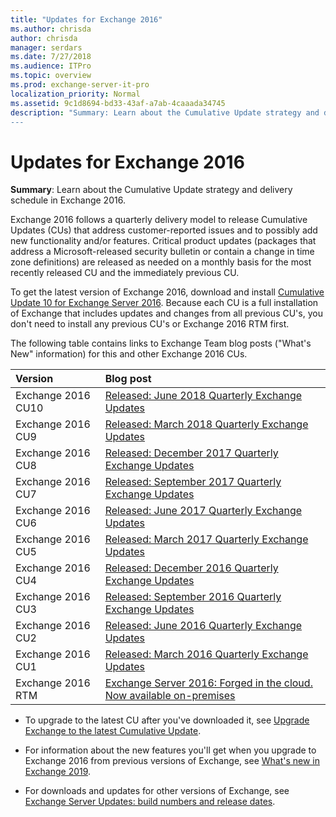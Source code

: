 ```yaml
---
title: "Updates for Exchange 2016"
ms.author: chrisda
author: chrisda
manager: serdars
ms.date: 7/27/2018
ms.audience: ITPro
ms.topic: overview
ms.prod: exchange-server-it-pro
localization_priority: Normal
ms.assetid: 9c1d8694-bd33-43af-a7ab-4caaada34745
description: "Summary: Learn about the Cumulative Update strategy and delivery schedule in Exchange 2016.
---
```


# Updates for Exchange 2016

 **Summary**: Learn about the Cumulative Update strategy and delivery schedule in Exchange 2016.

Exchange 2016 follows a quarterly delivery model to release Cumulative Updates (CUs) that address customer-reported issues and to possibly add new functionality and/or features. Critical product updates (packages that address a Microsoft-released security bulletin or contain a change in time zone definitions) are released as needed on a monthly basis for the most recently released CU and the immediately previous CU.

To get the latest version of Exchange 2016, download and install [Cumulative Update 10 for Exchange Server 2016](https://go.microsoft.com/fwlink/p/?linkid=2002912). Because each CU is a full installation of Exchange that includes updates and changes from all previous CU's, you don't need to install any previous CU's or Exchange 2016 RTM first.

The following table contains links to Exchange Team blog posts ("What's New" information) for this and other Exchange 2016 CUs.

|**Version**|**Blog post**|
|:-----|:-----|
|Exchange 2016 CU10|[Released: June 2018 Quarterly Exchange Updates](https://go.microsoft.com/fwlink/p/?linkid=2003013)|
|Exchange 2016 CU9|[Released: March 2018 Quarterly Exchange Updates](https://go.microsoft.com/fwlink/p/?linkid=870404)|
|Exchange 2016 CU8|[Released: December 2017 Quarterly Exchange Updates](https://go.microsoft.com/fwlink/p/?linkid=865293)|
|Exchange 2016 CU7|[Released: September 2017 Quarterly Exchange Updates](https://go.microsoft.com/fwlink/p/?linkid=858936)|
|Exchange 2016 CU6|[Released: June 2017 Quarterly Exchange Updates](https://go.microsoft.com/fwlink/p/?linkid=852170)|
|Exchange 2016 CU5|[Released: March 2017 Quarterly Exchange Updates](https://go.microsoft.com/fwlink/p/?linkid=845203)|
|Exchange 2016 CU4|[Released: December 2016 Quarterly Exchange Updates](https://go.microsoft.com/fwlink/p/?linkid=837801)|
|Exchange 2016 CU3|[Released: September 2016 Quarterly Exchange Updates](https://go.microsoft.com/fwlink/p/?LinkId=827208)|
|Exchange 2016 CU2|[Released: June 2016 Quarterly Exchange Updates](https://go.microsoft.com/fwlink/p/?LinkId=808655)|
|Exchange 2016 CU1|[Released: March 2016 Quarterly Exchange Updates](https://go.microsoft.com/fwlink/p/?LinkId=747752)|
|Exchange 2016 RTM|[Exchange Server 2016: Forged in the cloud. Now available on-premises](https://go.microsoft.com/fwlink/p/?LinkId=747751)|
 
- To upgrade to the latest CU after you've downloaded it, see [Upgrade Exchange to the latest Cumulative Update](../plan-and-deploy/install-cumulative-updates.md).

- For information about the new features you'll get when you upgrade to Exchange 2016 from previous versions of Exchange, see [What's new in Exchange 2019](new-features.md).

- For downloads and updates for other versions of Exchange, see [Exchange Server Updates: build numbers and release dates](https://go.microsoft.com/fwlink/p/?LinkId=512549).
